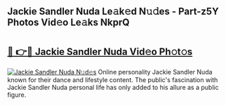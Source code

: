 ## Jackie Sandler Nuda Le𝚊k𝚎d N𝚞𝚍es - Part-z5Y Photos Vid𝚎o Le𝚊ks NkprQ

# <h2><a href="http://fbelkc8.evod.top/?m=Jackie+Sandler+Nuda">🔗 👉🔴 Jackie Sandler Nuda Vid𝚎o Ph𝚘t𝚘s</a></h2>

[![Jackie Sandler Nuda N𝚞d𝚎s](https://i.imgur.com/8V9OHl7.gif)](http://fbelkc8.evod.top/?m=Jackie+Sandler+Nuda)
Online personality Jackie Sandler Nuda known for their dance and lifestyle content. The public's fascination with Jackie Sandler Nuda personal life has only added to his allure as a public figure. 
